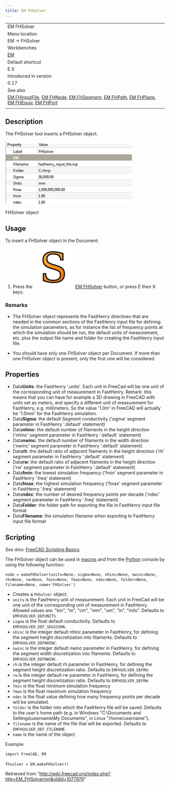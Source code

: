 ```yaml
---
title: EM FHSolver
---
```


|                                                                                                                                                                                                                                                                                                 |
| ----------------------------------------------------------------------------------------------------------------------------------------------------------------------------------------------------------------------------------------------------------------------------------------------- |
| EM FHSolver                                                                                                                                                                                                                                                                                     |
| Menu location                                                                                                                                                                                                                                                                                   |
| EM → FHSolver                                                                                                                                                                                                                                                                                   |
| Workbenches                                                                                                                                                                                                                                                                                     |
| [EM](/EM_Workbench "EM Workbench")                                                                                                                                                                                                                                                              |
| Default shortcut                                                                                                                                                                                                                                                                                |
| E X                                                                                                                                                                                                                                                                                             |
| Introduced in version                                                                                                                                                                                                                                                                           |
| 0.17                                                                                                                                                                                                                                                                                            |
| See also                                                                                                                                                                                                                                                                                        |
| [EM FHInputFile](/EM_FHInputFile "EM FHInputFile"), [EM FHNode](/EM_FHNode "EM FHNode"), [EM FHSegment](/EM_FHSegment "EM FHSegment"), [EM FHPath](/EM_FHPath "EM FHPath"), [EM FHPlane](/EM_FHPlane "EM FHPlane"), [EM FHEquiv](/EM_FHEquiv "EM FHEquiv"), [EM FHPort](/EM_FHPort "EM FHPort") |
|                                                                                                                                                                                                                                                                                                 |

## Description

The FHSolver tool inserts a FHSolver object.

![](/src/assets/images/EM_FHSolver_Example.png)

FHSolver object

## Usage

To insert a FHSolver object in the Document:

1. Press the ![](/src/assets/images/EM_FHSolver.svg) [EM FHSolver](/EM_FHSolver "EM FHSolver") button, or press E then X keys.

### Remarks

- The FHSolver object represents the FastHenry directives that are needed in the common sections of the FastHenry input file for defining the simulation parameters, as for instance the list of frequency points at which the simulation should be run, the default units of measurement, etc. plus the output file name and folder for creating the FastHenry input file.

- You should have only one FHSolver object per Document. If more than one FHSolver object is present, only the first one will be considered.

## Properties

- Data**Units**: the FastHenry '.units'. Each unit in FreeCad will be one unit of the corresponding unit of measurement in FastHenry. Remark: this means that you can have for example a 3D drawing in FreeCAD with units set as meters, and specify a different unit of measurement for FastHenry, e.g. millimeters. So the value '1.0m' in FreeCAD will actually be '1.0mm' for the FastHenry simulation.
- Data**Sigma**: the default Segment conductivity ('sigma' segment parameter in FastHenry '.default' statement)
- Data**nhinc**: the default number of filaments in the height direction ('nhinc' segment parameter in FastHenry '.default' statement)
- Data**nwinc**: the default number of filaments in the width direction ('nwinc' segment parameter in FastHenry '.default' statement)
- Data**rh**: the default ratio of adjacent filaments in the height direction ('rh' segment parameter in FastHenry '.default' statement)
- Data**rw**: the default ratio of adjacent filaments in the height direction ('rw' segment parameter in FastHenry '.default' statement)
- Data**fmin**: the lowest simulation frequency ('fmin' segment parameter in FastHenry '.freq' statement)
- Data**fmax**: the highest simulation frequency ('fmax' segment parameter in FastHenry '.freq' statement)
- Data**ndec**: the number of desired frequency points per decade ('ndec' segment parameter in FastHenry '.freq' statement)
- Data**Folder**: the folder path for exporting the file in FastHenry input file format
- Data**Filename**: the simulation filename when exporting to FastHenry input file format

## Scripting

_See also:_ [FreeCAD Scripting Basics](/FreeCAD_Scripting_Basics "FreeCAD Scripting Basics").

The FHSolver object can be used in [macros](/Macros "Macros") and from the [Python](/Python "Python") console by using the following function:

```
node = makeFHSolver(units=None, sigma=None, nhinc=None, nwinc=None, rh=None, rw=None, fmin=None, fmax=None, ndec=None, folder=None, filename=None, name='FHSolver')

```

- Creates a `FHSolver` object.
- `units` is the FastHenry unit of measurement. Each unit in FreeCad will be one unit of the corresponding unit of measurement in FastHenry. Allowed values are: "km", "m", "cm", "mm", "um", "in", "mils". Defaults to `EMFHSOLVER_DEFUNITS`
- `sigma` is the float default conductivity. Defaults to `EMFHSOLVER_DEF_SEGSIGMA`.
- `nhinc` is the integer default nhinc parameter in FastHenry, for defining the segment height discretization into filaments. Defaults to `EMFHSOLVER_DEFNHINC`.
- `nwinc` is the integer default nwinc parameter in FastHenry, for defining the segment width discretization into filaments. Defaults to `EMFHSOLVER_DEFNWINC`.
- `rh` is the integer default rh parameter in FastHenry, for defining the segment height discretization ratio. Defaults to `EMFHSOLVER_DEFRH`.
- `rw` is the integer default rw parameter in FastHenry, for defining the segment height discretization ratio. Defaults to `EMFHSOLVER_DEFRW`.
- `fmin` is the float minimum simulation frequency
- `fmax` is the float maximum simulation frequency
- `ndec` is the float value defining how many frequency points per decade will be simulated.
- `folder` is the folder into which the FastHenry file will be saved. Defaults to the user's home path (e.g. in Windows "C:\Documents and Settings\username\My Documents", in Linux "/home/username").
- `filename` is the name of the file that will be exported. Defaults to `EMFHSOLVER_DEF_FILENAME`.
- `name` is the name of the object

Example:

```
import FreeCAD, EM

fhsolver = EM.makeFHSolver()

```

Retrieved from "<http://wiki.freecad.org/index.php?title=EM_FHSolver/en&oldid=1077979>"
